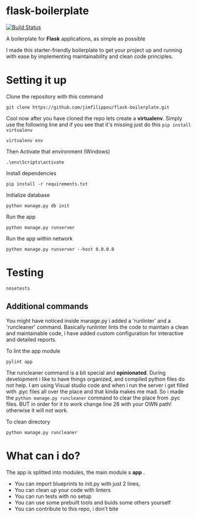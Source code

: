 # flask-boilerplate   

[![Build Status](https://travis-ci.org/jimfilippou/flask-boilerplate.svg?branch=master)](https://travis-ci.org/jimfilippou/flask-boilerplate)

A boilerplate for **Flask** applications, as simple as possible

I made this starter-friendly boilerplate to get your project up and running with ease by implementing maintainability and clean code principles. 
 

# Setting it up

Clone the repository with this command 

`git clone https://github.com/jimfilippou/flask-boilerplate.git`

Cool now after you have cloned the repo lets create a __virtualenv__. Simply use the following line and if you see that it's missing just do this `pip install virtualenv`

`virtualenv env`

Then Activate that environment (Windows)

`.\env\Scripts\activate`

Install dependencies

`pip install -r requirements.txt`

Initialize database

`python manage.py db init`

Run the app

`python manage.py runserver`

Run the app within network  

`python manage.py runserver --host 0.0.0.0`

# Testing

`nosetests`

## Additional commands

You might have noticed inside manage.py i added a 'runlinter' and a 'runcleaner' command.
Basically runlinter lints the code to maintain a clean and maintainable code, i have added custom configuration for interactive and detailed reports.

To lint the app module

`pylint app`

The runcleaner command is a bit special and **opinionated**. During development i like to have things organized, and compiled python files do not help. I am using Visual studio code and when i run the server i get filled with .pyc files all over the place and that kinda makes me mad. So i made the `python manage.py runcleaner` command to clear the place from .pyc files. BUT in order for it to work change line 28 with your OWN path! otherwise it will not work.

To clean directory

`python manage.py runcleaner`

# What can i do?

The app is splitted into modules, the main module s **app** .
+ You can import blueprints to init.py with just 2 lines, 
+ You can clean up your code with linters
+ You can run tests with no setup
+ You can use some prebuilt tools and buids some others yourself
+ You can contribute to this repo, i don't bite
